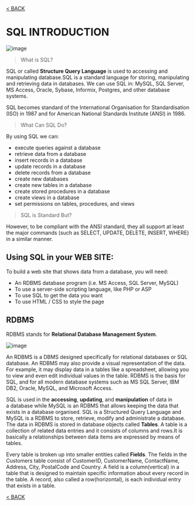 [< BACK](./README.md)
# SQL INTRODUCTION

![image](https://user-images.githubusercontent.com/63160825/119976059-35b5a200-bfd4-11eb-8512-daed4e85fdf7.png)

> What is SQL?

SQL or called **Structure Query Language** is used to accessing and manipulating database.SQL is a standard language for storing, manipulating and retrieving data in databases. We can use SQL in: MySQL, SQL Server, MS Access, Oracle, Sybase, Informix, Postgres, and other database systems.

SQL becomes standard of the International Organisation for Standardisation (ISO) in 1987 and for American National Standards Institute (ANSI) in 1986.

> What Can SQL Do?

By using SQL we can:
+ execute queries against a database
+ retrieve data from a database
+ insert records in a database
+ update records in a database
+ delete records from a database
+ create new databases
+ create new tables in a database
+ create stored procedures in a database
+ create views in a database
+ set permissions on tables, procedures, and views

> SQL is Standard But?

However, to be compliant with the ANSI standard, they all support at least the major commands (such as SELECT, UPDATE, DELETE, INSERT, WHERE) in a similar manner.

## Using SQL in your WEB SITE:

To build a web site that shows data from a database, you will need:
+ An RDBMS database program (i.e. MS Access, SQL Server, MySQL)
+ To use a server-side scripting language, like PHP or ASP
+ To use SQL to get the data you want
+ To use HTML / CSS to style the page

## RDBMS

RDBMS stands for **Relational Database Management System**.

![image](https://user-images.githubusercontent.com/63160825/119978793-b033f100-bfd7-11eb-99ac-1e1beebeca25.png)


An RDBMS is a DBMS designed specifically for relational databases or SQL database. An RDBMS may also provide a visual representation of the data. For example, it may display data in a tables like a spreadsheet, allowing you to view and even edit individual values in the table. RDBMS is the basis for SQL, and for all modern database systems such as MS SQL Server, IBM DB2, Oracle, MySQL, and Microsoft Access.
                                                                                     
SQL is used in the **accessing**, **updating**, and **manipulation** of data in a database while MySQL is an RDBMS that allows keeping the data that exists in a database organised. SQL is a Structured Query Language and MySQL is a RDBMS to store, retrieve, modify and administrate a database. The data in RDBMS is stored in database objects called **Tables**. A table is a collection of related data entries and it consists of columns and rows.It is basically a relationships between data items are expressed by means of tables.

Every table is broken up into smaller entities called **Fields**. The fields in the Customers table consist of CustomerID, CustomerName, ContactName, Address, City, PostalCode and Country. A field is a column(vertical) in a table that is designed to maintain specific information about every record in the table. A record, also called a row(horizontal), is each individual entry that exists in a table.

[< BACK](./README.md)
